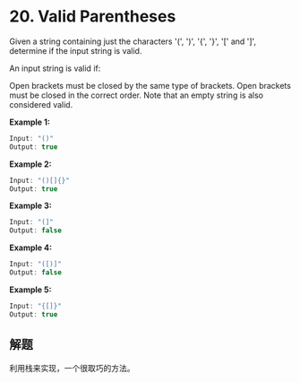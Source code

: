 # 20. Valid Parentheses

Given a string containing just the characters '(', ')', '{', '}', '[' and ']', determine if the input string is valid.

An input string is valid if:

Open brackets must be closed by the same type of brackets.
Open brackets must be closed in the correct order.
Note that an empty string is also considered valid.

**Example 1:**

```js
Input: "()"
Output: true
```

**Example 2:**

```js
Input: "()[]{}"
Output: true
```

**Example 3:**

```js
Input: "(]"
Output: false
```

**Example 4:**

```js
Input: "([)]"
Output: false
```

**Example 5:**

```js
Input: "{[]}"
Output: true
```

## 解题

利用栈来实现，一个很取巧的方法。
